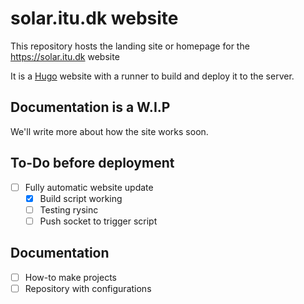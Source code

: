 # solar.itu.dk website

This repository hosts the landing site or homepage for the https://solar.itu.dk website

It is a [Hugo](https://gohuho.io) website with a runner to build and deploy it to the server.

## Documentation is a W.I.P

We'll write more about how the site works soon.

## To-Do before deployment


- [ ] Fully automatic website update
  - [x] Build script working
  - [ ] Testing rysinc
  - [ ] Push socket to trigger script 

## Documentation

- [ ] How-to make projects
- [ ] Repository with configurations
